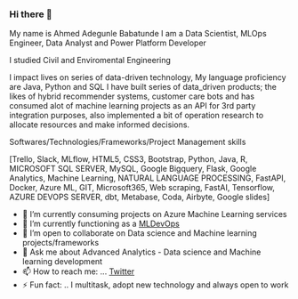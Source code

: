 ### Hi there 👋
My name is Ahmed Adegunle Babatunde I am a Data Scientist, MLOps Engineer, Data Analyst and Power Platform Developer

I studied Civil and Enviromental Engineering

I impact lives on series of data-driven technology, My language proficiency are Java, Python and SQL
I have built series of data_driven products; the likes of hybrid recommender systems, customer care bots and has consumed alot of machine learning projects as an API for 3rd party integration purposes, also implemented a bit of operation research to allocate resources and make informed decisions.
 
Softwares/Technologies/Frameworks/Project Management skills
 
[Trello, Slack, MLflow, HTML5, CSS3, Bootstrap, Python, Java, R, MICROSOFT SQL SERVER, MySQL, Google Bigquery, Flask, Google Analytics, Machine Learning, NATURAL LANGUAGE PROCESSING, FastAPI, Docker, Azure ML, GIT, Microsoft365, Web scraping, FastAI, Tensorflow, AZURE DEVOPS SERVER, dbt, Metabase, Coda, Airbyte, Google slides]

- 🔭 I’m currently consuming projects on Azure Machine Learning services
- 🌱 I’m currently functioning as a [MLDevOps](https://cloud.google.com/solutions/machine-learning/mlops-continuous-delivery-and-automation-pipelines-in-machine-learning) 
- 👯 I’m open to collaborate on Data science and Machine learning projects/frameworks
- 💬 Ask me about Advanced Analytics - Data science and Machine learning development
- 📫 How to reach me: ... [Twitter](https://twitter.com/ABofficial_NG)
- ⚡ Fun fact: .. I multitask, adopt new technology and always open to work

